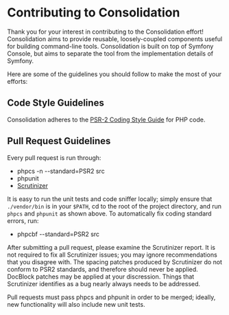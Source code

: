 # Contributing to Consolidation

Thank you for your interest in contributing to the Consolidation effort!  Consolidation aims to provide reusable, loosely-coupled components useful for building command-line tools. Consolidation is built on top of Symfony Console, but aims to separate the tool from the implementation details of Symfony.

Here are some of the guidelines you should follow to make the most of your efforts:

## Code Style Guidelines

Consolidation adheres to the [PSR-2 Coding Style Guide](http://www.php-fig.org/psr/psr-2/) for PHP code.

## Pull Request Guidelines

Every pull request is run through:

  - phpcs -n --standard=PSR2 src
  - phpunit
  - [Scrutinizer](https://scrutinizer-ci.com/g/consolidation-org/annotated-command/)
  
It is easy to run the unit tests and code sniffer locally; simply ensure that `./vendor/bin` is in your `$PATH`, cd to the root of the project directory, and run `phpcs` and `phpunit` as shown above.  To automatically fix coding standard errors, run:

  - phpcbf --standard=PSR2 src

After submitting a pull request, please examine the Scrutinizer report. It is not required to fix all Scrutinizer issues; you may ignore recommendations that you disagree with. The spacing patches produced by Scrutinizer do not conform to PSR2 standards, and therefore should never be applied. DocBlock patches may be applied at your discression. Things that Scrutinizer identifies as a bug nearly always needs to be addressed.

Pull requests must pass phpcs and phpunit in order to be merged; ideally, new functionality will also include new unit tests.
